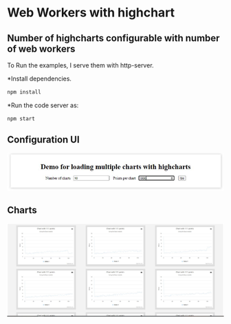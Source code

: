 # Web Workers with highchart
## Number of highcharts configurable with number of web workers

To Run the examples, I serve them with http-server.

*Install dependencies.
```bash
npm install
```
*Run the code server as:
```
npm start
```
## Configuration UI
<p align="center">
  <img src="./src/img/config-menu.JPG" alt="Test coverage of app by Abhijit Misra" width="738">
</p>

## Charts 
<p align="center">
  <img src="./src/img/charts.JPG" alt="Test coverage of app by Abhijit Misra" width="738">
</p>
